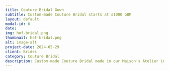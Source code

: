 ```yaml
---
title: Couture Bridal Gown
subtitle: Custom-made Couture Bridal starts at £1000 GBP 
layout: default
modal-id: 6
date: 
img: hof-bridal.png 
thumbnail: hof-bridal.png 
alt: image-alt
project-date: 2024-05-29
client: Brides
category: Couture Bridal
description: Custom-made Couture Bridal made in our Maison's Atelier in Jamaica, West Indies.
---
```



